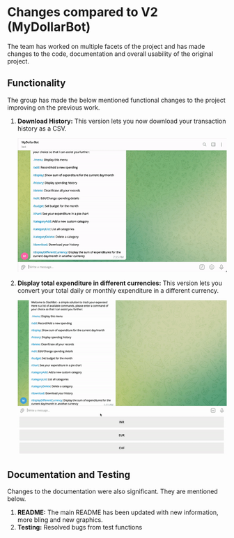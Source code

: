 # Changes compared to V2 (MyDollarBot)

The team has worked on multiple facets of the project and has made changes to the code, documentation and overall usability of the original project.

## Functionality
The group has made the below mentioned functional changes to the project improving on the previous work.
1. **Download History:** This version lets you now download your transaction history as a CSV. <br> <p align="center"><img width="700" src="./workflows/download.gif"></p>

2. **Display total expenditure in different currencies:** This version lets you convert your total daily or monthly expenditure in a different currency.
<br> <p align="center"><img width="700" src="./workflows/currencyWorking.gif"></p>

## Documentation and Testing
Changes to the documentation were also significant. They are mentioned below.
1. **README:** The main README has been updated with new information, more bling and new graphics.
2. **Testing:** Resolved bugs from test functions
